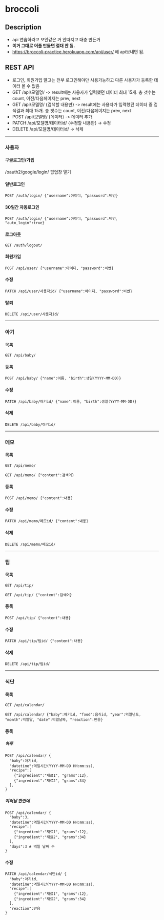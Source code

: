 # broccoli
## Description
- api 연습하라고 보안같은 거 안따지고 대충 만든거
- **이거 그대로 어플 만들면 절대 안 됨.**
- https://broccoli-practice.herokuapp.com/api/user/ 에 api보내면 됨.

## REST API
- 로그인, 회원가입 말고는 전부 로그인해야만 사용가능하고 다른 사용자가 등록한 데이터 볼 수 없음
- GET /api/모델명/ -> result에는 사용자가 입력했던 데이터 최대 15개. 총 갯수는 count, 이전/다음페이지는 prev, next
- GET /api/모델명/ {검색할 내용만} -> result에는 사용자가 입력했던 데이터 중 검색결과 최대 15개. 총 갯수는 count, 이전/다음페이지는 prev, next
- POST /api/모델명/ {데이터} -> 데이터 추가
- PATCH /api/모델명/데이터id/ {수정할 내용만} -> 수정
- DELETE /api/모델명/데이터id/ -> 삭제

---
### 사용자
#### 구글로그인/가입
/oauth2/google/login/ 팝업창 열기
#### 일반로그인
```
POST /auth/login/ {"username":아이디, "password":비번}
```
#### 30일간 자동로그인
```
POST /auth/login/ {"username":아이디, "password":비번, "auto_login":true}
```
#### 로그아웃
```
GET /auth/logout/
```
#### 회원가입
```
POST /api/user/ {"username":아이디, "password":비번}
```
#### 수정
```
PATCH /api/user/사용자id/ {"username":아이디, "password":비번}
```
#### 탈퇴
```
DELETE /api/user/사용자id/
```

---
### 아기
#### 목록
```
GET /api/baby/
```
#### 등록
```
POST /api/baby/ {"name":이름, "birth":생일(YYYY-MM-DD)}
```
#### 수정
```
PATCH /api/baby/아기id/ {"name":이름, "birth":생일(YYYY-MM-DD)}
```
#### 삭제
```
DELETE /api/baby/아기id/
```

---
### 메모
#### 목록
```
GET /api/memo/
```
```
GET /api/memo/ {"content":검색어}
```
#### 등록
```
POST /api/memo/ {"content":내용}
```
#### 수정
```
PATCH /api/memo/메모id/ {"content":내용}
```
#### 삭제
```
DELETE /api/memo/메모id/
```

---
### 팁
#### 목록
```
GET /api/tip/
```
```
GET /api/tip/ {"content":검색어}
```
#### 등록
```
POST /api/tip/ {"content":내용}
```
#### 수정
```
PATCH /api/tip/팁id/ {"content":내용}
```
#### 삭제
```
DELETE /api/tip/팁id/
```

---
### 식단
#### 목록
```
GET /api/calendar/
```
```
GET /api/calendar/ {"baby":아기id, "food":음식id, "year":먹일년도, "month":먹일달, "date":먹일날짜, "reaction":반응}
```
#### 등록
##### 하루
```
POST /api/calendar/ {
  "baby":아기id,
  "datetime":먹일시간(YYYY-MM-DD HH:mm:ss),
  "recipe":[
    {"ingredient":"재료1", "grams":12},
    {"ingredient":"재료2", "grams":34}
  ],
}
```
##### 여러날 한번에
```
POST /api/calendar/ {
  "baby":3,
  "datetime":먹일시간(YYYY-MM-DD HH:mm:ss),
  "recipe":[
    {"ingredient":"재료1", "grams":12},
    {"ingredient":"재료2", "grams":34}
  ],
  "days":3 # 먹일 날짜 수
}
```
#### 수정
```
PATCH /api/calendar/식단id/ {
  "baby":아기id,
  "datetime":먹일시간(YYYY-MM-DD HH:mm:ss),
  "recipe":[
    {"ingredient":"재료1", "grams":12},
    {"ingredient":"재료2", "grams":34}
  ],
  "reaction":반응
}
```

